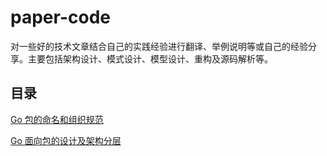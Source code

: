 # paper-code

对一些好的技术文章结合自己的实践经验进行翻译、举例说明等或自己的经验分享。主要包括架构设计、模式设计、模型设计、重构及源码解析等。

## 目录

[Go 包的命名和组织规范](https://github.com/danceyoung/paper-code/blob/master/package-style-guideline/packagestyleguideline.md)

[Go 面向包的设计及架构分层](https://github.com/danceyoung/paper-code/blob/master/package-oriented-design/packageorienteddesign.md)
